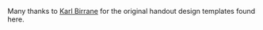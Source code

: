 Many thanks to [Karl Birrane](https://twitter.com/karlbirrane) for the original handout design templates found here.
